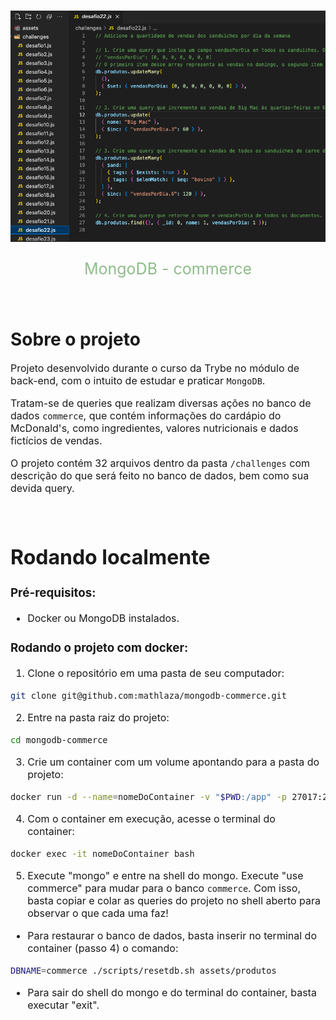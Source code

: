 <!-- PROJECT LOGO -->
<br />
<p align="center">
    <img src="mongopic.png" alt="Logo" width="700" height="370">
  
  <p align="center" style="color:#8FBC8B; font-size:25px">
    MongoDB - commerce 
    <br />
  </p>
</p>
<br>

<!-- Sobre o projeto -->
# Sobre o projeto
<div style="font-size:16px">

Projeto desenvolvido durante o curso da Trybe no módulo de back-end, com o intuito de estudar e praticar `MongoDB`.
<br>

Tratam-se de queries que realizam diversas ações no banco de dados `commerce`, que contém informações do cardápio do McDonald's, como ingredientes, valores nutricionais e dados fictícios de vendas.
<br>

O projeto contém 32 arquivos dentro da pasta `/challenges` com descrição do que será feito no banco de dados, bem como sua devida query.

<br>

# Rodando localmente

### Pré-requisitos:

* Docker ou MongoDB instalados.


### Rodando o projeto com docker:
1. Clone o repositório em uma pasta de seu computador:
```sh
git clone git@github.com:mathlaza/mongodb-commerce.git
```
2. Entre na pasta raiz do projeto:
```sh
cd mongodb-commerce
```
3. Crie um container com um volume apontando para a pasta do projeto:
```sh
docker run -d --name=nomeDoContainer -v "$PWD:/app" -p 27017:27017 mongo:5.0
```
4. Com o container em execução, acesse o terminal do container:
```sh
docker exec -it nomeDoContainer bash
```
5. Execute "mongo" e entre na shell do mongo. Execute "use commerce" para mudar para o banco `commerce`. Com isso, basta copiar e colar as queries do projeto no shell aberto para observar o que cada uma faz!

* Para restaurar o banco de dados, basta inserir no terminal do container (passo 4) o comando: 
```sh
DBNAME=commerce ./scripts/resetdb.sh assets/produtos
```
* Para sair do shell do mongo e do terminal do container, basta executar "exit".